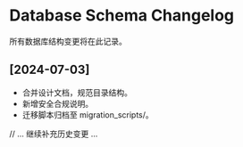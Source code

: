 # Database Schema Changelog

所有数据库结构变更将在此记录。

## [2024-07-03]
- 合并设计文档，规范目录结构。
- 新增安全合规说明。
- 迁移脚本归档至 migration_scripts/。

// ... 继续补充历史变更 ... 